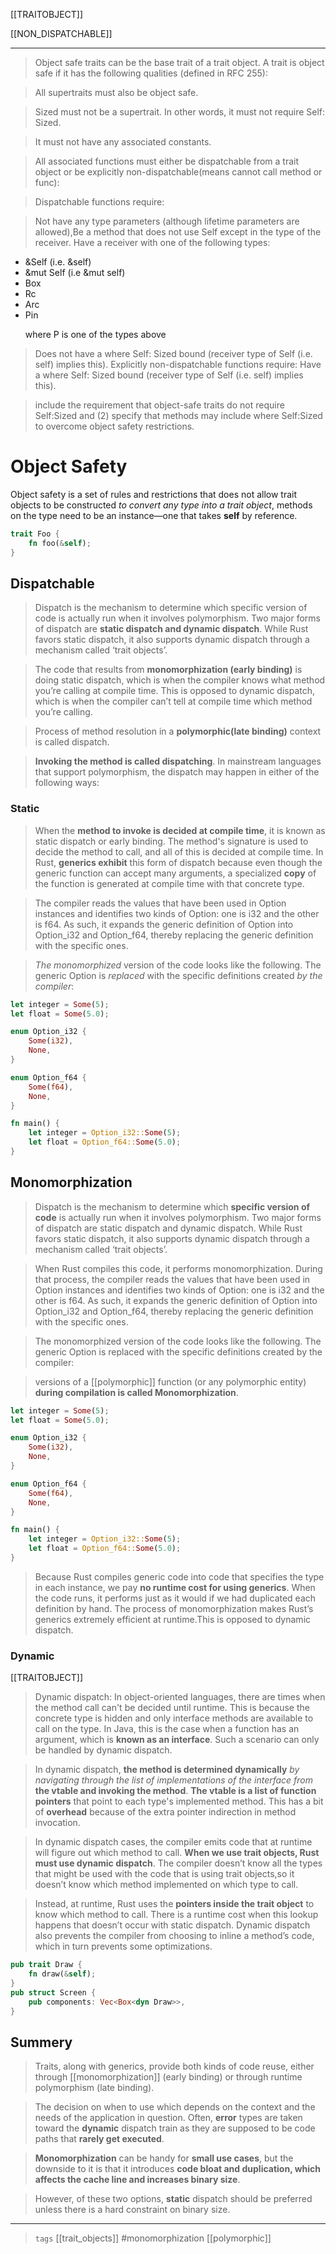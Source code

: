 
[[TRAITOBJECT]]

[[NON_DISPATCHABLE]]



---

> Object safe traits can be the base trait of a trait object. A trait is object safe if it has the following qualities (defined in RFC 255):

> All supertraits must also be object safe.

> Sized must not be a supertrait. In other words, it must not require Self: Sized.

> It must not have any associated constants.

> All associated functions must either be dispatchable from a trait object or be explicitly non-dispatchable(means cannot call method or func):

> Dispatchable functions require:

>Not have any type parameters (although lifetime parameters are allowed),Be a method that does not use Self except in the type of the receiver.
> Have a receiver with one of the following types:
  - &Self (i.e. &self)
  - &mut Self (i.e &mut self)
  - Box<Self>
  - Rc<Self>
  - Arc<Self>
  - Pin<P> where P is one of the types above
> Does not have a where Self: Sized bound (receiver type of Self (i.e. self) implies this).
> Explicitly non-dispatchable functions require:
> Have a where Self: Sized bound (receiver type of Self (i.e. self) implies this).

> include the requirement that object-safe traits do not require Self:Sized and (2) specify that methods may include where Self:Sized to overcome object safety restrictions.


# Object Safety
Object safety is a set of rules and restrictions that does not allow trait objects to be constructed
*to convert any type into a trait object*, methods on the type need to be an instance—one that takes **self** by reference.
```rust
trait Foo {
    fn foo(&self);
}
```
## Dispatchable

> Dispatch is the mechanism to determine which specific version of code is actually run when it involves polymorphism. Two major forms of dispatch are **static dispatch and dynamic dispatch**. While Rust favors static dispatch, it also supports dynamic dispatch through a mechanism called ‘trait objects’.

>The code that results from **monomorphization (early binding)** is doing static dispatch, which is when the compiler knows what method you’re calling at compile time. This is opposed to dynamic dispatch, which is when the compiler can’t tell at compile time which method you’re calling.

> Process of method resolution in a **polymorphic(late binding)** context is called dispatch.

> **Invoking the method is called dispatching**. In mainstream languages that support polymorphism, the dispatch may happen in either of the following ways:

### Static


> When the **method to invoke is decided at compile time**, it is known as static dispatch or early binding. The method's signature is used to decide the method to call, and all of this is decided at compile time. In Rust, **generics exhibit** this form of dispatch because even though the generic function can accept many arguments, a specialized **copy** of the function is generated at compile time with that concrete type.

> The compiler reads the values that have been used in Option<T> instances and identifies two kinds of Option<T>: one is i32 and the other is f64. As such, it expands the generic definition of Option<T> into Option_i32 and Option_f64, thereby replacing the generic definition with the specific ones.

> *The monomorphized* version of the code looks like the following. The generic Option<T> is *replaced* with the specific definitions created *by the compiler*:


```rust
let integer = Some(5);
let float = Some(5.0);

enum Option_i32 {
    Some(i32),
    None,
}

enum Option_f64 {
    Some(f64),
    None,
}

fn main() {
    let integer = Option_i32::Some(5);
    let float = Option_f64::Some(5.0);
}
```

## Monomorphization

> Dispatch is the mechanism to determine which **specific version of code** is actually run when it involves polymorphism. Two major forms of dispatch are static dispatch and dynamic dispatch. While Rust favors static dispatch, it also supports dynamic dispatch through a mechanism called ‘trait objects’.

> When Rust compiles this code, it performs monomorphization. During that process, the compiler reads the values that have been used in Option<T> instances and identifies two kinds of Option<T>: one is i32 and the other is f64. As such, it expands the generic definition of Option<T> into Option_i32 and Option_f64, thereby replacing the generic definition with the specific ones.

> The monomorphized version of the code looks like the following. The generic Option<T> is replaced with the specific definitions created by the compiler:

> versions of a [[polymorphic]] function (or any polymorphic entity) **during compilation is called Monomorphization**.

```rust
let integer = Some(5);
let float = Some(5.0);

enum Option_i32 {
    Some(i32),
    None,
}

enum Option_f64 {
    Some(f64),
    None,
}

fn main() {
    let integer = Option_i32::Some(5);
    let float = Option_f64::Some(5.0);
}
```
> Because Rust compiles generic code into code that specifies the type in each instance, we pay **no runtime cost for using generics**. When the code runs, it performs just as it would if we had duplicated each definition by hand. The process of monomorphization makes Rust’s generics extremely efficient at runtime.This is opposed to dynamic dispatch.

### Dynamic

[[TRAITOBJECT]]

> Dynamic dispatch: In object-oriented languages, there are times when the method call can't be decided until runtime. This is because the concrete type is hidden and only interface methods are available to call on the type. In Java, this is the case when a function has an argument, which is **known as an interface**. Such a scenario can only be handled by dynamic dispatch. 

> In dynamic dispatch, **the method is determined dynamically** *by navigating through the list of implementations of the interface from* **the vtable and invoking the method**. 
> **The vtable is a list of function pointers** that point to each type's implemented method. This has a bit of **overhead** because of the extra pointer indirection in method invocation.

> In dynamic dispatch cases, the compiler emits code that at runtime will figure out which method to call.
> **When we use trait objects, Rust must use dynamic dispatch**.
> The compiler doesn’t know all the types that might be used with the code that is using trait objects,so it doesn’t know which method implemented on which type to call. 

> Instead, at runtime, Rust uses the **pointers inside the trait object** to know which method to call. There is a runtime cost when this lookup happens that doesn’t occur with static dispatch. Dynamic dispatch also prevents the compiler from choosing to inline a method’s code, which in turn prevents some optimizations.

```rust
pub trait Draw {
    fn draw(&self);
}
pub struct Screen {
    pub components: Vec<Box<dyn Draw>>,
}
```

## Summery

> Traits, along with generics, provide both kinds of code reuse, either through [[monomorphization]] (early binding) or through runtime polymorphism (late binding). 

> The decision on when to use which depends on the context and the needs of the application in question. Often, **error** types are taken toward the **dynamic** dispatch train as they are supposed to be code paths that **rarely get executed**. 

> **Monomorphization** can be handy for **small use cases**, but the downside to it is that it introduces **code bloat and duplication, which affects the cache line and increases binary size**. 

> However, of these two options, **static** dispatch should be preferred unless there is a hard constraint on binary size.

---

> `tags` [[trait_objects]] #monomorphization [[polymorphic]]
